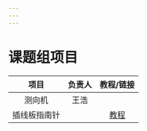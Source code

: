 ```yaml
---
---
---
```



# 课题组项目

|项目|负责人|教程/链接|
|:---:|:---:|:---:|
|测向机|王浩| |
|插线板指南针|  |[教程](https://tgoe-1.github.io/stella-Polaris/)|
